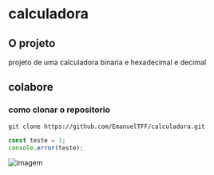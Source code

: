 # calculadora

## O projeto
projeto de uma calculadora binaria e hexadecimal e decimal
## colabore

### como clonar o repositorio 

```
git clone https://github.com/EmanuelTFF/calculadora.git
```
 
 ```js 
 const teste = 1;
 console.error(teste);
 ```

 ![imagem]( https://img.freepik.com/fotos-gratis/paisagem-ensolarada-lago_1112-155.jpg)